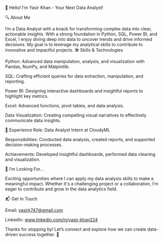 👋 Hello! I’m Yasir Khan - Your Next Data Analyst!

🔍 About Me

I’m a Data Analyst with a knack for transforming complex data into clear, actionable insights. With a strong foundation in Python, SQL, Power BI, and Excel, I enjoy diving deep into data to uncover trends and drive informed decisions. My goal is to leverage my analytical skills to contribute to innovative and impactful projects.
🛠️ Skills & Technologies

  Python: Advanced data manipulation, analysis, and visualization with Pandas, NumPy, and Matplotlib.
    
  SQL: Crafting efficient queries for data extraction, manipulation, and reporting.
    
  Power BI: Designing interactive dashboards and insightful reports to highlight key metrics.
    
  Excel: Advanced functions, pivot tables, and data analysis.
    
  Data Visualization: Creating compelling visual narratives to effectively communicate data insights.

🚀 Experience
  Role: Data Analyst Intern at CloudyML
  
  Responsibilities: Conducted data analysis, created reports, and supported decision-making processes.
  
  Achievements: Developed insightful dashboards, performed data cleaning and visualization.

🌟 I’m Looking For…

Exciting opportunities where I can apply my data analysis skills to make a meaningful impact. Whether it's a challenging project or a collaboration, I’m eager to contribute and grow in the data analytics field.

📬 Get In Touch

  Email: yasirk747@gmail.com
  
  LinkedIn: www.linkedin.com/in/yasir-khan224
    

Thanks for stopping by! Let’s connect and explore how we can create data-driven success together. 🚀
